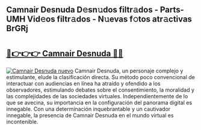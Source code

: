## Camnair Desnuda D𝚎sn𝚞dos filtr𝚊dos - Parts-UMH Vid𝚎os filtr𝚊dos - N𝚞evas f𝚘tos atr𝚊ctivas BrGRj

# <h2><a href="http://mb6zv5.tromn.icu/?c=Camnair+Desnuda">🔗👉👉👉 Camnair Desnuda 🔗🔗</a></h2>

[![Camnair Desnuda nuevo](https://i.imgur.com/pEAQMta.gif)](http://mb6zv5.tromn.icu/?c=Camnair+Desnuda)
Camnair Desnuda, un personaje complejo y estimulante, elude la clasificación directa. Su método poco convencional de interactuar con audiencias en línea ha atraído y ofendido a los observadores, estimulando debates sobre el consentimiento, la moralidad y las complejidades de las sociedades virtuales. Independientemente de lo que se avecina, su importancia en la configuración del panorama digital es innegable. Con una determinación inquebrantable y un cautivador innegable, la presencia de Camnair Desnuda en el mundo virtual es incontenible.
